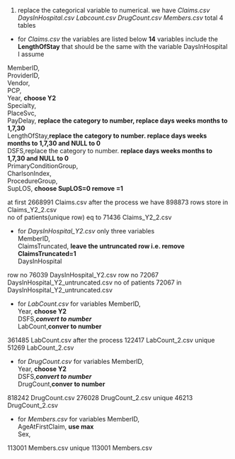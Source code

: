 1. replace the categorical variable to numerical. we have *Claims.csv DaysInHospital.csv Labcount.csv DrugCount.csv Members.csv* total 4 tables
  * for *Claims.csv* the variables are listed below __14__ variables include the __LengthOfStay__
  that should be the same with the variable DaysInHospital I assume     
  
     
  MemberID,    
ProviderID,    
Vendor,   
PCP,   
Year, __choose Y2__   
Specialty,   
PlaceSvc,   
PayDelay, __replace the category to number, replace days weeks months  to 1,7,30__    
LengthOfStay,__replace the category to number. replace days weeks months  to 1,7,30 and NULL to 0__   
DSFS,replace the category to number. __replace days weeks months  to 1,7,30 and NULL to 0__   
PrimaryConditionGroup,   
CharlsonIndex,   
ProcedureGroup,   
SupLOS, __choose SupLOS=0 remove =1__ 



at first 2668991 Claims.csv
after the process we have 898873 rows store in Claims_Y2_2.csv    
no of patients(unique row) eq to 71436 Claims_Y2_2.csv 
                     
  * for *DaysInHospital_Y2.csv* only three variables    
  MemberID,    
  ClaimsTruncated,  __leave the untruncated row i.e. remove ClaimsTruncated=1__  
 DaysInHospital    



row no 76039 DaysInHospital_Y2.csv
row no 72067 DaysInHospital_Y2_untruncated.csv
no of patients 72067 in DaysInHospital_Y2_untruncated.csv


  * for *LabCount.csv* for variables
  MemberID,    
 Year, __choose Y2__    
 DSFS,___convert to number___    
  LabCount,__conver to number__

361485 LabCount.csv
after the process 122417 LabCount_2.csv
unique 51269 LabCount_2.csv



  * for *DrugCount.csv* for variables
  MemberID,    
 Year, __choose Y2__    
 DSFS,___convert to number___    
 DrugCount,__conver to number__    
 
 818242 DrugCount.csv
 276028 DrugCount_2.csv
 unique 46213 DrugCount_2.csv



  * for *Members.csv* for variables
  MemberID,     
  AgeAtFirstClaim, __use max__    
  Sex,    
 
113001 Members.csv
unique 113001 Members.csv
